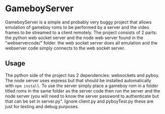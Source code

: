 # GameboyServer

GameboyServer is a simple and probably very buggy project that allows emulation of gameboy roms to be performed by a server and the video frames to be streamed to a
client remotely.
The project consists of 2 parts: the python web socket server and the node web server found in the "webservercode/" folder. the web socket server does all emulation
and the webserver code simply connects to the web socket server.

## Usage
The python side of the project has 2 dependencies: websockets and pyboy. The node server uses express but that should be installed automatically with `npm install`.
To use the server simply place a gameboy rom in a folder titled roms in the same folder as the server code then run the server and the node server (you will need to know
the server password to authenticate but that can be set in server.py".
Ignore client.py and pyboyTest.py these are just for testing and debug purposes.
